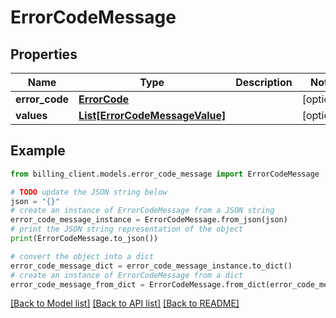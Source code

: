 # ErrorCodeMessage


## Properties

Name | Type | Description | Notes
------------ | ------------- | ------------- | -------------
**error_code** | [**ErrorCode**](ErrorCode.md) |  | [optional] 
**values** | [**List[ErrorCodeMessageValue]**](ErrorCodeMessageValue.md) |  | [optional] 

## Example

```python
from billing_client.models.error_code_message import ErrorCodeMessage

# TODO update the JSON string below
json = "{}"
# create an instance of ErrorCodeMessage from a JSON string
error_code_message_instance = ErrorCodeMessage.from_json(json)
# print the JSON string representation of the object
print(ErrorCodeMessage.to_json())

# convert the object into a dict
error_code_message_dict = error_code_message_instance.to_dict()
# create an instance of ErrorCodeMessage from a dict
error_code_message_from_dict = ErrorCodeMessage.from_dict(error_code_message_dict)
```
[[Back to Model list]](../README.md#documentation-for-models) [[Back to API list]](../README.md#documentation-for-api-endpoints) [[Back to README]](../README.md)


